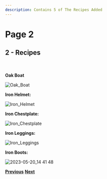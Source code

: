 ```yaml
---
description: Contains 5 of The Recipes Added
---
```


# Page 2

## 2 - Recipes

\
\
**Oak Boat**

![Oak\_Boat](https://github.com/DEMnetwork/Recycling/assets/105674889/bfa24b22-1078-4c7d-bfd4-89da75516374)

**Iron Helmet:**

![Iron\_Helmet](https://github.com/DEMnetwork/Recycling/assets/105674889/2c30ad29-e6a2-478e-acd3-15d87b6369a0)

**Iron Chestplate:**

![Iron\_Chestplate](https://github.com/DEMnetwork/Recycling/assets/105674889/4051b7e6-a0c0-4203-aa2b-2535cf8b34cf)

**Iron Leggings:**

![Iron\_Leggings](https://github.com/DEMnetwork/Recycling/assets/105674889/09330adc-04d9-467c-b3c6-b5ff233ad925)

**Iron Boots:**

![2023-05-20\_14 41 48](https://github.com/DEMnetwork/Recycling/assets/105674889/b00a40e4-bb64-47c8-bd8d-9ccb88b2aa7d)

[**Previous**](https://github.com/DEMnetwork/Recycling/wiki) [**Next**](https://github.com/DEMnetwork/Recycling/wiki/Page-3)
